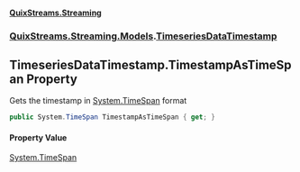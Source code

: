 #### [QuixStreams.Streaming](index.md 'index')
### [QuixStreams.Streaming.Models](QuixStreams.Streaming.Models.md 'QuixStreams.Streaming.Models').[TimeseriesDataTimestamp](TimeseriesDataTimestamp.md 'QuixStreams.Streaming.Models.TimeseriesDataTimestamp')

## TimeseriesDataTimestamp.TimestampAsTimeSpan Property

Gets the timestamp in [System.TimeSpan](https://docs.microsoft.com/en-us/dotnet/api/System.TimeSpan 'System.TimeSpan') format

```csharp
public System.TimeSpan TimestampAsTimeSpan { get; }
```

#### Property Value
[System.TimeSpan](https://docs.microsoft.com/en-us/dotnet/api/System.TimeSpan 'System.TimeSpan')